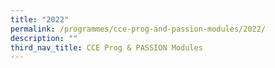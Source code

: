 ```yaml
---
title: "2022"
permalink: /programmes/cce-prog-and-passion-modules/2022/
description: ""
third_nav_title: CCE Prog & PASSION Modules
---
```

